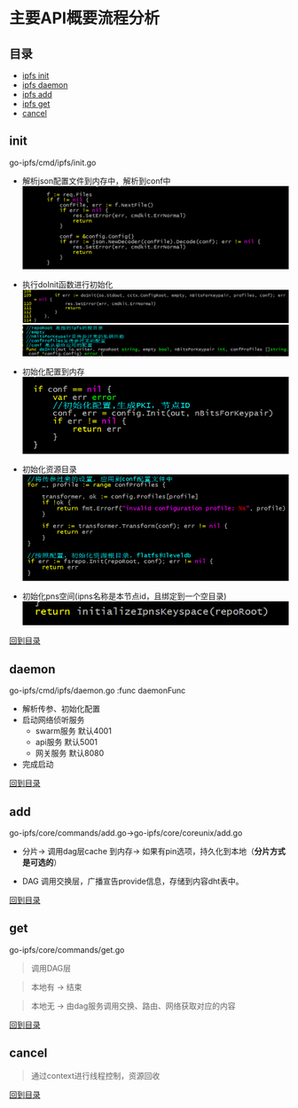 # 主要API概要流程分析

## 目录
- [ipfs init](#init)
- [ipfs daemon](#daemon)
- [ipfs add](#add)
- [ipfs get](#get)
- [cancel](#cancel)

## init
go-ipfs/cmd/ipfs/init.go

- 解析json配置文件到内存中，解析到conf中
![](/主要api流程概要分析/1.png)

- 执行doInit函数进行初始化
![](/主要api流程概要分析/2.png)
![](/主要api流程概要分析/3.png)

- 初始化配置到内存
![](/主要api流程概要分析/4.png)

- 初始化资源目录
![](/主要api流程概要分析/5.png)

- 初始化pns空间(ipns名称是本节点id，且绑定到一个空目录)
![](/主要api流程概要分析/6.png)

[回到目录](#目录)

## daemon
go-ipfs/cmd/ipfs/daemon.go :func daemonFunc
- 解析传参、初始化配置
- 启动网络侦听服务
	- swarm服务 默认4001
	- api服务 默认5001
	- 网关服务  默认8080
- 完成启动

[回到目录](#目录)

## add
go-ipfs/core/commands/add.go->go-ipfs/core/coreunix/add.go

- 分片-> 调用dag层cache 到内存-> 如果有pin选项，持久化到本地（**分片方式是可选的**）

- DAG 调用交换层，广播宣告provide信息，存储到内容dht表中。

[回到目录](#目录)

## get
go-ipfs/core/commands/get.go
> 调用DAG层

> 本地有 -> 结束

> 本地无 -> 由dag服务调用交换、路由、网络获取对应的内容

[回到目录](#目录)

## cancel
> 通过context进行线程控制，资源回收

[回到目录](#目录)
